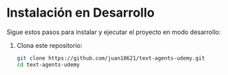 # Instalación en Desarrollo

Sigue estos pasos para instalar y ejecutar el proyecto en modo desarrollo:

1. Clona este repositorio:
   ```bash
   git clone https://github.com/juan18621/text-agents-udemy.git
   cd text-agents-udemy
